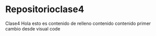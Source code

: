 # Repositorioclase4
Clase4
Hola esto es contenido de relleno
contenido
contenido
primer cambio desde visual code